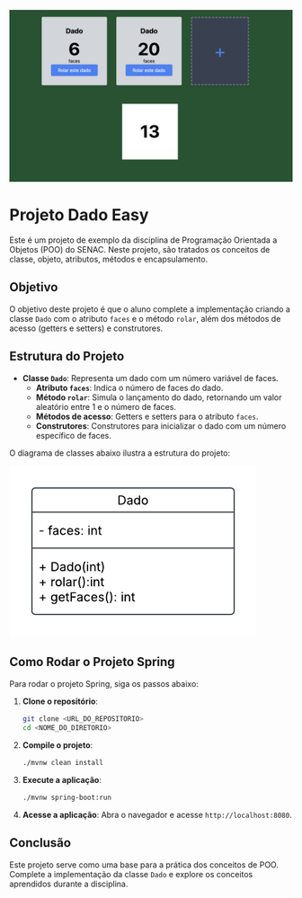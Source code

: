 ![Screenshot of the application](./images/screen.png)

# Projeto Dado Easy

Este é um projeto de exemplo da disciplina de Programação Orientada a Objetos (POO) do SENAC. Neste projeto, são tratados os conceitos de classe, objeto, atributos, métodos e encapsulamento.

## Objetivo

O objetivo deste projeto é que o aluno complete a implementação criando a classe `Dado` com o atributo `faces` e o método `rolar`, além dos métodos de acesso (getters e setters) e construtores.

## Estrutura do Projeto

- **Classe `Dado`**: Representa um dado com um número variável de faces.
    - **Atributo `faces`**: Indica o número de faces do dado.
    - **Método `rolar`**: Simula o lançamento do dado, retornando um valor aleatório entre 1 e o número de faces.
    - **Métodos de acesso**: Getters e setters para o atributo `faces`.
    - **Construtores**: Construtores para inicializar o dado com um número específico de faces.

O diagrama de classes abaixo ilustra a estrutura do projeto:

![Diagrama de classes](./images/uml.png)

## Como Rodar o Projeto Spring

Para rodar o projeto Spring, siga os passos abaixo:

1. **Clone o repositório**:
     ```bash
     git clone <URL_DO_REPOSITORIO>
     cd <NOME_DO_DIRETORIO>
     ```

2. **Compile o projeto**:
     ```bash
     ./mvnw clean install
     ```

3. **Execute a aplicação**:
     ```bash
     ./mvnw spring-boot:run
     ```

4. **Acesse a aplicação**:
     Abra o navegador e acesse `http://localhost:8080`.

## Conclusão

Este projeto serve como uma base para a prática dos conceitos de POO. Complete a implementação da classe `Dado` e explore os conceitos aprendidos durante a disciplina.
